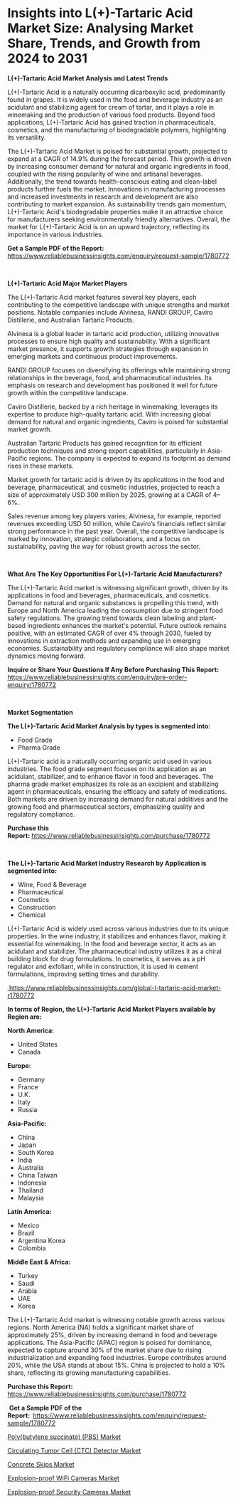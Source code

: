 <p><h1>Insights into L(+)-Tartaric Acid Market Size: Analysing Market Share, Trends, and Growth from 2024 to 2031</h1></p><p><strong>L(+)-Tartaric Acid Market Analysis and Latest Trends</strong></p>
<p><p>L(+)-Tartaric Acid is a naturally occurring dicarboxylic acid, predominantly found in grapes. It is widely used in the food and beverage industry as an acidulant and stabilizing agent for cream of tartar, and it plays a role in winemaking and the production of various food products. Beyond food applications, L(+)-Tartaric Acid has gained traction in pharmaceuticals, cosmetics, and the manufacturing of biodegradable polymers, highlighting its versatility.</p><p>The L(+)-Tartaric Acid Market is poised for substantial growth, projected to expand at a CAGR of 14.9% during the forecast period. This growth is driven by increasing consumer demand for natural and organic ingredients in food, coupled with the rising popularity of wine and artisanal beverages. Additionally, the trend towards health-conscious eating and clean-label products further fuels the market. Innovations in manufacturing processes and increased investments in research and development are also contributing to market expansion. As sustainability trends gain momentum, L(+)-Tartaric Acid's biodegradable properties make it an attractive choice for manufacturers seeking environmentally friendly alternatives. Overall, the market for L(+)-Tartaric Acid is on an upward trajectory, reflecting its importance in various industries.</p></p>
<p><strong>Get a Sample PDF of the Report:&nbsp;</strong> <a href="https://www.reliablebusinessinsights.com/enquiry/request-sample/1780772?utm_campaign=62&utm_medium=2&utm_source=Github&utm_content=ia&utm_term=13102024&utm_id=l-tartaric-acid">https://www.reliablebusinessinsights.com/enquiry/request-sample/1780772</a></p>
<p>&nbsp;</p>
<p><strong>L(+)-Tartaric Acid Major Market Players</strong></p>
<p><p>The L(+)-Tartaric Acid market features several key players, each contributing to the competitive landscape with unique strengths and market positions. Notable companies include Alvinesa, RANDI GROUP, Caviro Distillerie, and Australian Tartaric Products. </p><p>Alvinesa is a global leader in tartaric acid production, utilizing innovative processes to ensure high quality and sustainability. With a significant market presence, it supports growth strategies through expansion in emerging markets and continuous product improvements.</p><p>RANDI GROUP focuses on diversifying its offerings while maintaining strong relationships in the beverage, food, and pharmaceutical industries. Its emphasis on research and development has positioned it well for future growth within the competitive landscape.</p><p>Caviro Distillerie, backed by a rich heritage in winemaking, leverages its expertise to produce high-quality tartaric acid. With increasing global demand for natural and organic ingredients, Caviro is poised for substantial market growth.</p><p>Australian Tartaric Products has gained recognition for its efficient production techniques and strong export capabilities, particularly in Asia-Pacific regions. The company is expected to expand its footprint as demand rises in these markets.</p><p>Market growth for tartaric acid is driven by its applications in the food and beverage, pharmaceutical, and cosmetic industries, projected to reach a size of approximately USD 300 million by 2025, growing at a CAGR of 4–6%. </p><p>Sales revenue among key players varies; Alvinesa, for example, reported revenues exceeding USD 50 million, while Caviro’s financials reflect similar strong performance in the past year. Overall, the competitive landscape is marked by innovation, strategic collaborations, and a focus on sustainability, paving the way for robust growth across the sector.</p></p>
<p>&nbsp;</p>
<p><strong>What Are The Key Opportunities For L(+)-Tartaric Acid Manufacturers?</strong></p>
<p><p>The L(+)-Tartaric Acid market is witnessing significant growth, driven by its applications in food and beverages, pharmaceuticals, and cosmetics. Demand for natural and organic substances is propelling this trend, with Europe and North America leading the consumption due to stringent food safety regulations. The growing trend towards clean labeling and plant-based ingredients enhances the market's potential. Future outlook remains positive, with an estimated CAGR of over 4% through 2030, fueled by innovations in extraction methods and expanding use in emerging economies. Sustainability and regulatory compliance will also shape market dynamics moving forward.</p></p>
<p><strong>Inquire or Share Your Questions If Any Before Purchasing This Report:</strong> <a href="https://www.reliablebusinessinsights.com/enquiry/pre-order-enquiry/1780772?utm_campaign=62&utm_medium=2&utm_source=Github&utm_content=ia&utm_term=13102024&utm_id=l-tartaric-acid">https://www.reliablebusinessinsights.com/enquiry/pre-order-enquiry/1780772</a></p>
<p>&nbsp;</p>
<p><strong>Market Segmentation</strong></p>
<p><strong>The L(+)-Tartaric Acid Market Analysis by types is segmented into:</strong></p>
<p><ul><li>Food Grade</li><li>Pharma Grade</li></ul></p>
<p><p>L(+)-Tartaric acid is a naturally occurring organic acid used in various industries. The food grade segment focuses on its application as an acidulant, stabilizer, and to enhance flavor in food and beverages. The pharma grade market emphasizes its role as an excipient and stabilizing agent in pharmaceuticals, ensuring the efficacy and safety of medications. Both markets are driven by increasing demand for natural additives and the growing food and pharmaceutical sectors, emphasizing quality and regulatory compliance.</p></p>
<p><strong>Purchase this Report:&nbsp;</strong><a href="https://www.reliablebusinessinsights.com/purchase/1780772?utm_campaign=62&utm_medium=2&utm_source=Github&utm_content=ia&utm_term=13102024&utm_id=l-tartaric-acid">https://www.reliablebusinessinsights.com/purchase/1780772</a></p>
<p>&nbsp;</p>
<p><strong>The L(+)-Tartaric Acid Market Industry Research by Application is segmented into:</strong></p>
<p><ul><li>Wine, Food & Beverage</li><li>Pharmaceutical</li><li>Cosmetics</li><li>Construction</li><li>Chemical</li></ul></p>
<p><p>L(+)-Tartaric Acid is widely used across various industries due to its unique properties. In the wine industry, it stabilizes and enhances flavor, making it essential for winemaking. In the food and beverage sector, it acts as an acidulant and stabilizer. The pharmaceutical industry utilizes it as a chiral building block for drug formulations. In cosmetics, it serves as a pH regulator and exfoliant, while in construction, it is used in cement formulations, improving setting times and durability.</p></p>
<p><a href="https://www.reliablebusinessinsights.com/global-l-tartaric-acid-market-r1780772?utm_campaign=62&utm_medium=2&utm_source=Github&utm_content=ia&utm_term=13102024&utm_id=l-tartaric-acid">&nbsp;https://www.reliablebusinessinsights.com/global-l-tartaric-acid-market-r1780772</a></p>
<p><strong>In terms of Region, the L(+)-Tartaric Acid Market Players available by Region are:</strong></p>
<p>
    <p> <strong> North America: </strong>
        <ul>
            <li>United States</li>
            <li>Canada</li>
        </ul>
        </p> 
    <p> <strong> Europe: </strong>
        <ul>
            <li>Germany</li>
            <li>France</li>
            <li>U.K.</li>
            <li>Italy</li>
            <li>Russia</li>
        </ul>
        </p> 
    <p> <strong> Asia-Pacific: </strong>
        <ul>
            <li>China</li>
            <li>Japan</li>
            <li>South Korea</li>
            <li>India</li>
            <li>Australia</li>
            <li>China Taiwan</li>
            <li>Indonesia</li>
            <li>Thailand</li>
            <li>Malaysia</li>
        </ul>
        </p> 
    <p> <strong> Latin America: </strong>
        <ul>
            <li>Mexico</li>
            <li>Brazil</li>
            <li>Argentina Korea</li>
            <li>Colombia</li>
        </ul>
        </p> 
    <p> <strong> Middle East & Africa: </strong>
        <ul>
            <li>Turkey</li>
            <li>Saudi</li>
            <li>Arabia</li>
            <li>UAE</li>
            <li>Korea</li>
        </ul>
    </p>
    </p>
<p><p>The L(+)-Tartaric Acid market is witnessing notable growth across various regions. North America (NA) holds a significant market share of approximately 25%, driven by increasing demand in food and beverage applications. The Asia-Pacific (APAC) region is poised for dominance, expected to capture around 30% of the market share due to rising industrialization and expanding food industries. Europe contributes around 20%, while the USA stands at about 15%. China is projected to hold a 10% share, reflecting its growing manufacturing capabilities.</p></p>
<p><strong>Purchase this Report: </strong><a href="https://www.reliablebusinessinsights.com/purchase/1780772?utm_campaign=62&utm_medium=2&utm_source=Github&utm_content=ia&utm_term=13102024&utm_id=l-tartaric-acid">https://www.reliablebusinessinsights.com/purchase/1780772</a></p>
<p>&nbsp;<strong>Get a Sample PDF of the Report:&nbsp;&nbsp;</strong><a href="https://www.reliablebusinessinsights.com/enquiry/request-sample/1780772?utm_campaign=62&utm_medium=2&utm_source=Github&utm_content=ia&utm_term=13102024&utm_id=l-tartaric-acid">https://www.reliablebusinessinsights.com/enquiry/request-sample/1780772</a></p>
<p><strong></strong></p>
<p><p><a href="https://www.linkedin.com/pulse/polybutylene-succinate-pbs-market-size-share-growth-analysis-qet3f?utm_campaign=62&utm_medium=2&utm_source=Github&utm_content=ia&utm_term=13102024&utm_id=l-tartaric-acid">Poly(butylene succinate) (PBS) Market</a></p><p><a href="https://www.linkedin.com/pulse/global-circulating-tumor-cell-ctc-detector-market-status-mndhe?utm_campaign=62&utm_medium=2&utm_source=Github&utm_content=ia&utm_term=13102024&utm_id=l-tartaric-acid">Circulating Tumor Cell (CTC) Detector Market</a></p><p><a href="https://issuu.com/reportprime-2/docs/concrete-skips-market-size-2030.ppt_5539f0a558fc95?utm_campaign=62&utm_medium=2&utm_source=Github&utm_content=ia&utm_term=13102024&utm_id=l-tartaric-acid">Concrete Skips Market</a></p><p><a href="https://github.com/cliffxbwergin/Market-Research-Report-List-1/blob/main/explosion-proof-wifi-cameras-market.md?utm_campaign=62&utm_medium=2&utm_source=Github&utm_content=ia&utm_term=13102024&utm_id=l-tartaric-acid">Explosion-proof WiFi Cameras Market</a></p><p><a href="https://github.com/loftinirkaakcsu/Market-Research-Report-List-1/blob/main/explosion-proof-security-cameras-market.md?utm_campaign=62&utm_medium=2&utm_source=Github&utm_content=ia&utm_term=13102024&utm_id=l-tartaric-acid">Explosion-proof Security Cameras Market</a></p></p>